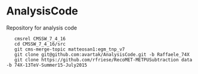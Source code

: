 AnalysisCode
============

Repository for analysis code

	   cmsrel CMSSW_7_4_16
	   cd CMSSW_7_4_16/src
	   git cms-merge-topic matteosan1:egm_tnp_v7
	   git clone git@github.com:avartak/AnalysisCode.git -b Raffaele_74X
	   git clone https://github.com/rfriese/RecoMET-METPUSubtraction data -b 74X-13TeV-Summer15-July2015
	   